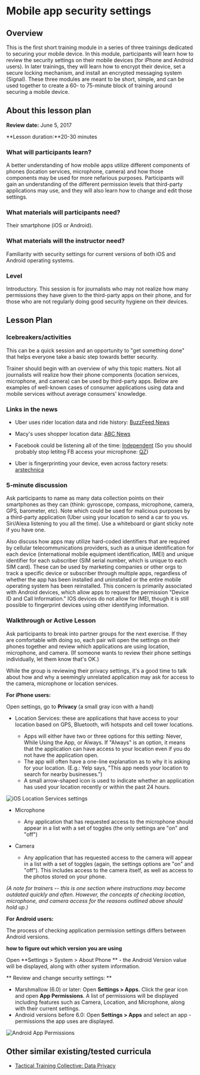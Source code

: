 # Mobile app security settings

## Overview
This is the first short training module in a series of
three trainings dedicated to securing your mobile device. In this
module, participants will learn how to review the security settings on
their mobile devices (for iPhone and Android users). In later trainings,
they will learn how to encrypt their device, set a secure locking
mechanism, and install an encrypted messaging system (Signal). These
three modules are meant to be short, simple, and can be used together to
create a 60- to 75-minute block of training around securing a mobile
device.

## About this lesson plan

**Review date:** June 5, 2017

**Lesson duration:**20-30 minutes

### What will participants learn?

A better understanding of how mobile apps utilize different components
of phones (location services, microphone, camera) and how those
components may be used for more nefarious purposes. Participants will
gain an understanding of the different permission levels that
third-party applications may use, and they will also learn how to change
and edit those settings.

### What materials will participants need?

Their smartphone (iOS or Android).

### What materials will the instructor need?

Familiarity with security settings for current versions of both iOS and Android operating
systems.

### Level

Introductory. This session is for journalists who may not realize how
many permissions they have given to the third-party apps on their phone,
and for those who are not regularly doing good security hygiene on their
devices.

## Lesson Plan

### Icebreakers/activities

This can be a quick session and an opportunity to "get something done" that helps everyone take a basic step towards better security.

Trainer should begin with an overview of why this topic matters. Not all
journalists will realize how their phone components (location services,
microphone, and camera) can be used by third-party apps. Below are
examples of well-known cases of consumer applications using data and
mobile services without average consumers' knowledge.

### Links in the news

* Uber uses rider location data and ride history: [BuzzFeed News](https://www.buzzfeed.com/bensmith/uber-executive-suggests-digging-up-dirt-on-journalists)

* Macy's uses shopper location data: [ABC News](http://abcnews.go.com/Technology/retailers-tracking-shoppers-locations-real-world/story?id=47825826) 

* Facebook could be listening all of the time: [Independent](http://www.independent.co.uk/life-style/gadgets-and-tech/news/facebook-using-people-s-phones-to-listen-in-on-what-they-re-saying-claims-professor-a7057526.html) (So you should probably stop letitng FB access your microphone: [QZ](https://qz.com/697923/heres-how-to-stop-facebook-from-listening-to-you-on-your-phone/))

* Uber is fingerprinting your device, even across factory resets: [arstechnica](https://arstechnica.com/apple/2017/04/tim-cook-once-slapped-uber-on-the-wrist-for-breaking-the-app-store-rules/)


### 5-minute discussion

Ask participants to name as many data collection points on their
smartphones as they can (think: gyroscope, compass, microphone, camera,
GPS, barometer, etc). Note which could be used for malicious
purposes by a third-party application (Uber using your location to send
a car to you vs. Siri/Alexa listening to you all the time). Use a
whiteboard or giant sticky note if you have one.

Also discuss how apps may utilize hard-coded identifiers that are
required by cellular telecommunications providers, such as a unique
identification for each device (international mobile equipment
identification, IMEI) and unique identifier for each subscriber (SIM
serial number, which is unique to each SIM card). These can be used by
marketing companies or other orgs to track a specific device or
subscriber through multiple apps, regardless of whether the app has been
installed and uninstalled or the entire mobile operating system has been
reinstalled. This concern is primarily associated with Android devices,
which allow apps to request the permission "Device ID and Call
Information." IOS devices do not allow for IMEI, though it is still
possible to fingerprint devices using other identifying information.

### Walkthrough or Active Lesson

Ask participants to break into partner groups for the next exercise. If
they are comfortable with doing so, each pair will open the settings on
their phones together and review which applications are using location,
microphone, and camera. (If someone wants to review their phone settings
individually, let them know that's OK.)

While the group is reviewing their privacy settings, it's a good time to
talk about how and why a seemingly unrelated application may ask for
access to the camera, microphone or location services.


**For iPhone users:**

Open settings, go to **Privacy** (a small gray icon with a hand)

* Location Services: these are applications that have access to your
location based on GPS, Bluetooth, wifi hotspots and cell tower
locations.

    * Apps will either have two or three options for this setting:
    Never, While Using the App, or Always. If "Always" is an option, it
    means that the application can have access to your location even if
    you do not have the application open.
    * The app will often have a one-line explanation as to why it is
    asking for your location. (E.g.: Yelp says, "This app needs your
    location to search for nearby businesses.")
    * A small arrow-shaped icon is used to indicate whether an
    application has used your location recently or within the past 24
    hours.

![iOS Location Services settings](img/ch2-1/ch2-1-1.png)

* Microphone

    * Any application that has requested access to the microphone should
    appear in a list with a set of toggles (the only settings are "on"
    and "off")

* Camera

    * Any application that has requested access to the camera will
    appear in a list with a set of toggles (again, the settings options
    are "on" and "off"). This includes access to the camera itself, as
    well as access to the photos stored on your phone.

*(A note for trainers -- this is one section where instructions may
become outdated quickly and often. However, the concepts of checking
location, microphone, and camera access for the reasons outlined above
should hold up.)*


**For Android users:**

The process of checking application permission settings differs between
Android versions.

**how to figure out which version you are using**

Open **Settings > System > About Phone ** - the Android Version value will be displayed, along with other system information.

** Review and change security settings: **

* Marshmallow (6.0) or later: Open **Settings > Apps.** Click
    the gear icon and open **App Permissions**. A list of permissions
    will be displayed including features such as Camera, Location, and
    Microphone, along with their current settings.
* Android versions before 6.0: Open **Settings > Apps** and select an app -
    permissions the app uses are displayed.

![Android App Permissions](img/ch2-1/ch2-1-2.png)

## Other similar existing/tested curricula

* [Tactical Training Collective: Data Privacy](https://gitlab.com/ttc/data-privacy-training/blob/4f9a1657770ff0ad8ae27f3c6aaf4196325a692a/content/Workshops/MobilePhoneSettingsHandsOn.md "Tactical Training Collective: Data Privacy")
